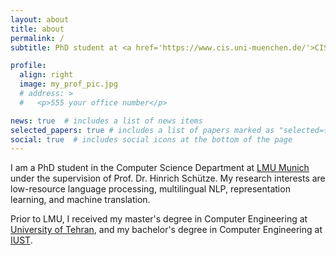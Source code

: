 ```yaml
---
layout: about
title: about
permalink: /
subtitle: PhD student at <a href='https://www.cis.uni-muenchen.de/'>CIS</a>, LMU Munich.

profile:
  align: right
  image: my_prof_pic.jpg
  # address: >
  #   <p>555 your office number</p>

news: true  # includes a list of news items
selected_papers: true # includes a list of papers marked as "selected={true}"
social: true  # includes social icons at the bottom of the page
---
```


 I am a PhD student in the Computer Science Department at [LMU Munich](https://www.lmu.de/en/index.html) under the supervision of Prof. Dr. Hinrich Schütze. My research interests are low-resource language processing, multilingual NLP, representation learning, and machine translation.

Prior to LMU, I received my master's degree in Computer Engineering at [University of Tehran](https://ut.ac.ir/en), and my bachelor's degree in Computer Engineering at [IUST](http://ce-inter.iust.ac.ir/).



